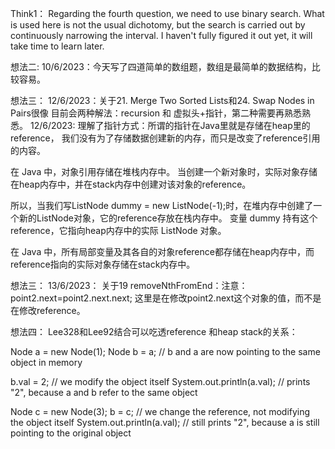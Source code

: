 Think1：
Regarding the fourth question, we need to use binary search. What is used here is not the usual dichotomy, 
but the search is carried out by continuously narrowing the interval. 
I haven't fully figured it out yet, it will take time to learn later.

想法二:
10/6/2023：今天写了四道简单的数组题，数组是最简单的数据结构，比较容易。

想法三：
12/6/2023：关于21. Merge Two Sorted Lists和24. Swap Nodes in Pairs很像
目前会两种解法：recursion 和 虚拟头+指针，第二种需要再熟悉熟悉。
12/6/2023:
理解了指针方式：所谓的指针在Java里就是存储在heap里的reference，
我们没有为了存储数据创建新的内存，而只是改变了reference引用的内容。

在 Java 中，对象引用存储在堆栈内存中。 当创建一个新对象时，实际对象存储在heap内存中，并在stack内存中创建对该对象的reference。

所以，当我们写ListNode dummy = new ListNode(-1);时，在堆内存中创建了一个新的ListNode对象，它的reference存放在栈内存中。
变量 dummy 持有这个reference，它指向heap内存中的实际 ListNode 对象。

在 Java 中，所有局部变量及其各自的对象reference都存储在heap内存中，而reference指向的实际对象存储在stack内存中。

想法三：
13/6/2023：
关于19 removeNthFromEnd：注意：point2.next=point2.next.next;
这里是在修改point2.next这个对象的值，而不是在修改reference。

想法四：
Lee328和Lee92结合可以吃透reference 和heap stack的关系：

Node a = new Node(1);
Node b = a;  // b and a are now pointing to the same object in memory

b.val = 2;   // we modify the object itself
System.out.println(a.val); // prints "2", because a and b refer to the same object

Node c = new Node(3);
b = c;       // we change the reference, not modifying the object itself
System.out.println(a.val); // still prints "2", because a is still pointing to the original object
